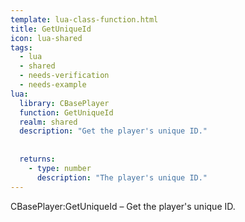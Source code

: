 ```yaml
---
template: lua-class-function.html
title: GetUniqueId
icon: lua-shared
tags:
  - lua
  - shared
  - needs-verification
  - needs-example
lua:
  library: CBasePlayer
  function: GetUniqueId
  realm: shared
  description: "Get the player's unique ID."
  
  
  returns:
    - type: number
      description: "The player's unique ID."
---
```


<div class="lua__search__keywords">
CBasePlayer:GetUniqueId &#x2013; Get the player's unique ID.
</div>
